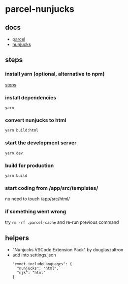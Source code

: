 # parcel-nunjucks
## docs
- [parcel](https://parceljs.org/docs/)
- [nunjucks](https://mozilla.github.io/nunjucks/templating.html)

## steps
### install yarn (optional, alternative to npm)
[steps](https://yarnpkg.com/getting-started/install)
### install dependencies
```
yarn
```
### convert nunjucks to html
```
yarn build:html
```
### start the development server
```
yarn dev
```
### build for production
```
yarn build
```
### start coding from /app/src/templates/ 
no need to touch /app/src/html/

### if something went wrong
try `rm -rf .parcel-cache` and re-run previous command

## helpers
- "Nunjucks VSCode Extension Pack" by douglaszaltron
- add into settings.json   
  ```
  "emmet.includeLanguages": {
    "nunjucks": "html",`
    "njk": "html"
  }
  ```